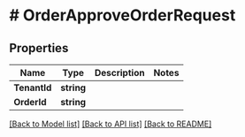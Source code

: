 # # OrderApproveOrderRequest


## Properties 


Name | Type | Description | Notes
------------ | ------------- | ------------- | -------------
**TenantId**| **string** |   |
**OrderId**| **string** |   |


[[Back to Model list]](../../README.md#models) [[Back to API list]](../../README.md#endpoints) [[Back to README]](../../README.md)

